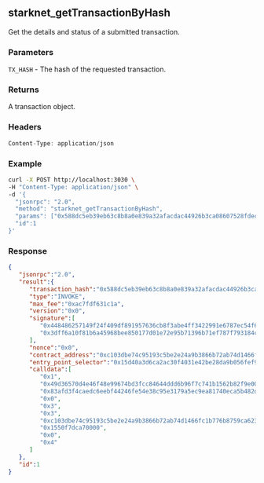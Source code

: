 ## starknet_getTransactionByHash
Get the details and status of a submitted transaction.

### Parameters
`TX_HASH` - The hash of the requested transaction.

### Returns
A transaction object.

### Headers
```rust
Content-Type: application/json
```

### Example
```bash
curl -X POST http://localhost:3030 \
-H "Content-Type: application/json" \
-d '{
  "jsonrpc": "2.0",
  "method": "starknet_getTransactionByHash",
  "params": ["0x588dc5eb39eb63c8b8a0e839a32afacdac44926b3ca08607528fdec6d18f856"],
  "id":1
}'
```

### Response
```json
{
   "jsonrpc":"2.0",
   "result":{
      "transaction_hash":"0x588dc5eb39eb63c8b8a0e839a32afacdac44926b3ca08607528fdec6d18f856",
      "type":"INVOKE",
      "max_fee":"0xac7fdf631c1a",
      "version":"0x0",
      "signature":[
         "0x448486257149f24f409df891957636cb8f3abe4ff3422991e6787ec54f6f28b",
         "0x3dff6a10f81b6a45968bee850177d01e72e95b71396b71ef787f793184c240d"
      ],
      "nonce":"0x0",
      "contract_address":"0xc103dbe74c95193c5be2e24a9b3866b72ab74d1466fc1b776b8759ca623d5d",
      "entry_point_selector":"0x15d40a3d6ca2ac30f4031e42be28da9b056fef9bb7357ac5e85627ee876e5ad",
      "calldata":[
         "0x1",
         "0x49d36570d4e46f48e99674bd3fcc84644ddd6b96f7c741b1562b82f9e004dc7",
         "0x83afd3f4caedc6eebf44246fe54e38c95e3179a5ec9ea81740eca5b482d12e",
         "0x0",
         "0x3",
         "0x3",
         "0xc103dbe74c95193c5be2e24a9b3866b72ab74d1466fc1b776b8759ca623d5d",
         "0x1550f7dca70000",
         "0x0",
         "0x4"
      ]
   },
   "id":1
}
```